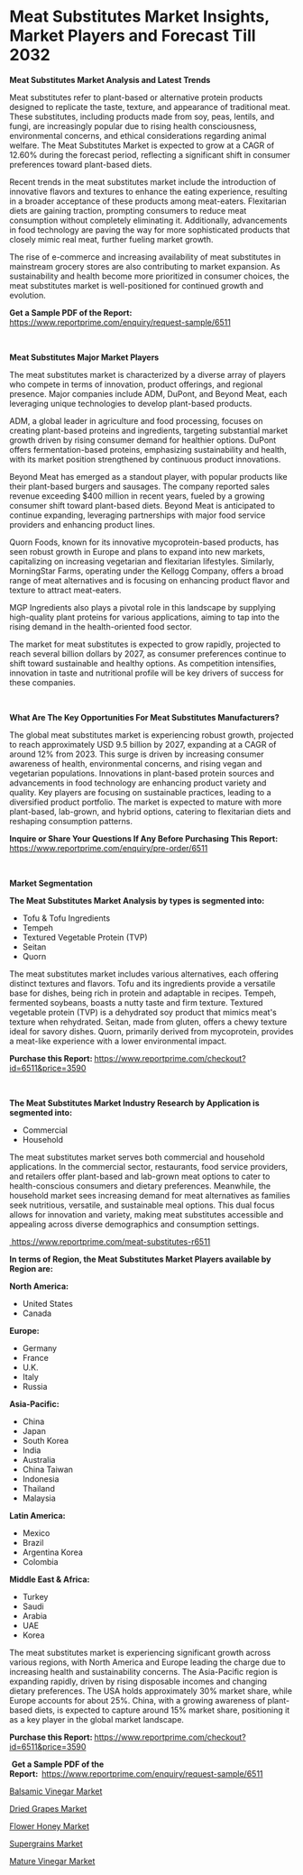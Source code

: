 <p><h1>Meat Substitutes Market Insights, Market Players and Forecast Till 2032</h1></p><p><strong>Meat Substitutes Market Analysis and Latest Trends</strong></p>
<p><p>Meat substitutes refer to plant-based or alternative protein products designed to replicate the taste, texture, and appearance of traditional meat. These substitutes, including products made from soy, peas, lentils, and fungi, are increasingly popular due to rising health consciousness, environmental concerns, and ethical considerations regarding animal welfare. The Meat Substitutes Market is expected to grow at a CAGR of 12.60% during the forecast period, reflecting a significant shift in consumer preferences toward plant-based diets.</p><p>Recent trends in the meat substitutes market include the introduction of innovative flavors and textures to enhance the eating experience, resulting in a broader acceptance of these products among meat-eaters. Flexitarian diets are gaining traction, prompting consumers to reduce meat consumption without completely eliminating it. Additionally, advancements in food technology are paving the way for more sophisticated products that closely mimic real meat, further fueling market growth.</p><p>The rise of e-commerce and increasing availability of meat substitutes in mainstream grocery stores are also contributing to market expansion. As sustainability and health become more prioritized in consumer choices, the meat substitutes market is well-positioned for continued growth and evolution.</p></p>
<p><strong>Get a Sample PDF of the Report:&nbsp;</strong> <a href="https://www.reportprime.com/enquiry/request-sample/6511?utm_campaign=63&utm_medium=2&utm_source=Github&utm_content=ia&utm_term=19032025&utm_id=meat-substitutes">https://www.reportprime.com/enquiry/request-sample/6511</a></p>
<p>&nbsp;</p>
<p><strong>Meat Substitutes Major Market Players</strong></p>
<p><p>The meat substitutes market is characterized by a diverse array of players who compete in terms of innovation, product offerings, and regional presence. Major companies include ADM, DuPont, and Beyond Meat, each leveraging unique technologies to develop plant-based products.</p><p>ADM, a global leader in agriculture and food processing, focuses on creating plant-based proteins and ingredients, targeting substantial market growth driven by rising consumer demand for healthier options. DuPont offers fermentation-based proteins, emphasizing sustainability and health, with its market position strengthened by continuous product innovations.</p><p>Beyond Meat has emerged as a standout player, with popular products like their plant-based burgers and sausages. The company reported sales revenue exceeding $400 million in recent years, fueled by a growing consumer shift toward plant-based diets. Beyond Meat is anticipated to continue expanding, leveraging partnerships with major food service providers and enhancing product lines.</p><p>Quorn Foods, known for its innovative mycoprotein-based products, has seen robust growth in Europe and plans to expand into new markets, capitalizing on increasing vegetarian and flexitarian lifestyles. Similarly, MorningStar Farms, operating under the Kellogg Company, offers a broad range of meat alternatives and is focusing on enhancing product flavor and texture to attract meat-eaters.</p><p>MGP Ingredients also plays a pivotal role in this landscape by supplying high-quality plant proteins for various applications, aiming to tap into the rising demand in the health-oriented food sector. </p><p>The market for meat substitutes is expected to grow rapidly, projected to reach several billion dollars by 2027, as consumer preferences continue to shift toward sustainable and healthy options. As competition intensifies, innovation in taste and nutritional profile will be key drivers of success for these companies.</p></p>
<p>&nbsp;</p>
<p><strong>What Are The Key Opportunities For Meat Substitutes Manufacturers?</strong></p>
<p><p>The global meat substitutes market is experiencing robust growth, projected to reach approximately USD 9.5 billion by 2027, expanding at a CAGR of around 12% from 2023. This surge is driven by increasing consumer awareness of health, environmental concerns, and rising vegan and vegetarian populations. Innovations in plant-based protein sources and advancements in food technology are enhancing product variety and quality. Key players are focusing on sustainable practices, leading to a diversified product portfolio. The market is expected to mature with more plant-based, lab-grown, and hybrid options, catering to flexitarian diets and reshaping consumption patterns.</p></p>
<p><strong>Inquire or Share Your Questions If Any Before Purchasing This Report:</strong> <a href="https://www.reportprime.com/enquiry/pre-order/6511?utm_campaign=63&utm_medium=2&utm_source=Github&utm_content=ia&utm_term=19032025&utm_id=meat-substitutes">https://www.reportprime.com/enquiry/pre-order/6511</a></p>
<p>&nbsp;</p>
<p><strong>Market Segmentation</strong></p>
<p><strong>The Meat Substitutes Market Analysis by types is segmented into:</strong></p>
<p><ul><li>Tofu & Tofu Ingredients</li><li>Tempeh</li><li>Textured Vegetable Protein (TVP)</li><li>Seitan</li><li>Quorn</li></ul></p>
<p><p>The meat substitutes market includes various alternatives, each offering distinct textures and flavors. Tofu and its ingredients provide a versatile base for dishes, being rich in protein and adaptable in recipes. Tempeh, fermented soybeans, boasts a nutty taste and firm texture. Textured vegetable protein (TVP) is a dehydrated soy product that mimics meat's texture when rehydrated. Seitan, made from gluten, offers a chewy texture ideal for savory dishes. Quorn, primarily derived from mycoprotein, provides a meat-like experience with a lower environmental impact.</p></p>
<p><strong>Purchase this Report:&nbsp;</strong><a href="https://www.reportprime.com/checkout?id=6511&price=3590&utm_campaign=63&utm_medium=2&utm_source=Github&utm_content=ia&utm_term=19032025&utm_id=meat-substitutes">https://www.reportprime.com/checkout?id=6511&price=3590</a></p>
<p>&nbsp;</p>
<p><strong>The Meat Substitutes Market Industry Research by Application is segmented into:</strong></p>
<p><ul><li>Commercial</li><li>Household</li></ul></p>
<p><p>The meat substitutes market serves both commercial and household applications. In the commercial sector, restaurants, food service providers, and retailers offer plant-based and lab-grown meat options to cater to health-conscious consumers and dietary preferences. Meanwhile, the household market sees increasing demand for meat alternatives as families seek nutritious, versatile, and sustainable meal options. This dual focus allows for innovation and variety, making meat substitutes accessible and appealing across diverse demographics and consumption settings.</p></p>
<p><a href="https://www.reportprime.com/meat-substitutes-r6511?utm_campaign=63&utm_medium=2&utm_source=Github&utm_content=ia&utm_term=19032025&utm_id=meat-substitutes">&nbsp;https://www.reportprime.com/meat-substitutes-r6511</a></p>
<p><strong>In terms of Region, the Meat Substitutes Market Players available by Region are:</strong></p>
<p>
    <p> <strong> North America: </strong>
        <ul>
            <li>United States</li>
            <li>Canada</li>
        </ul>
        </p> 
    <p> <strong> Europe: </strong>
        <ul>
            <li>Germany</li>
            <li>France</li>
            <li>U.K.</li>
            <li>Italy</li>
            <li>Russia</li>
        </ul>
        </p> 
    <p> <strong> Asia-Pacific: </strong>
        <ul>
            <li>China</li>
            <li>Japan</li>
            <li>South Korea</li>
            <li>India</li>
            <li>Australia</li>
            <li>China Taiwan</li>
            <li>Indonesia</li>
            <li>Thailand</li>
            <li>Malaysia</li>
        </ul>
        </p> 
    <p> <strong> Latin America: </strong>
        <ul>
            <li>Mexico</li>
            <li>Brazil</li>
            <li>Argentina Korea</li>
            <li>Colombia</li>
        </ul>
        </p> 
    <p> <strong> Middle East & Africa: </strong>
        <ul>
            <li>Turkey</li>
            <li>Saudi</li>
            <li>Arabia</li>
            <li>UAE</li>
            <li>Korea</li>
        </ul>
    </p>
    </p>
<p><p>The meat substitutes market is experiencing significant growth across various regions, with North America and Europe leading the charge due to increasing health and sustainability concerns. The Asia-Pacific region is expanding rapidly, driven by rising disposable incomes and changing dietary preferences. The USA holds approximately 30% market share, while Europe accounts for about 25%. China, with a growing awareness of plant-based diets, is expected to capture around 15% market share, positioning it as a key player in the global market landscape.</p></p>
<p><strong>Purchase this Report: </strong><a href="https://www.reportprime.com/checkout?id=6511&price=3590&utm_campaign=63&utm_medium=2&utm_source=Github&utm_content=ia&utm_term=19032025&utm_id=meat-substitutes">https://www.reportprime.com/checkout?id=6511&price=3590</a></p>
<p>&nbsp;<strong>Get a Sample PDF of the Report:&nbsp;&nbsp;</strong><a href="https://www.reportprime.com/enquiry/request-sample/6511?utm_campaign=63&utm_medium=2&utm_source=Github&utm_content=ia&utm_term=19032025&utm_id=meat-substitutes">https://www.reportprime.com/enquiry/request-sample/6511</a></p>
<p><strong></strong></p>
<p><p><a href="https://github.com/berbelsagwan/Market-Research-Report-List-1/blob/main/balsamic-vinegar-market.md?utm_campaign=63&utm_medium=2&utm_source=Github&utm_content=ia&utm_term=19032025&utm_id=meat-substitutes">Balsamic Vinegar Market</a></p><p><a href="https://github.com/barnickclara79/Market-Research-Report-List-1/blob/main/dried-grapes-market.md?utm_campaign=63&utm_medium=2&utm_source=Github&utm_content=ia&utm_term=19032025&utm_id=meat-substitutes">Dried Grapes Market</a></p><p><a href="https://github.com/ajayanhaizan/Market-Research-Report-List-1/blob/main/flower-honey-market.md?utm_campaign=63&utm_medium=2&utm_source=Github&utm_content=ia&utm_term=19032025&utm_id=meat-substitutes">Flower Honey Market</a></p><p><a href="https://github.com/waverlyam689/Market-Research-Report-List-1/blob/main/supergrains-market.md?utm_campaign=63&utm_medium=2&utm_source=Github&utm_content=ia&utm_term=19032025&utm_id=meat-substitutes">Supergrains Market</a></p><p><a href="https://github.com/tselahiara/Market-Research-Report-List-1/blob/main/mature-vinegar-market.md?utm_campaign=63&utm_medium=2&utm_source=Github&utm_content=ia&utm_term=19032025&utm_id=meat-substitutes">Mature Vinegar Market</a></p></p>